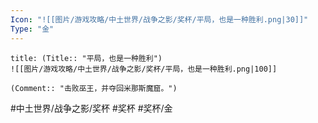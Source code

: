 ```yaml
---
Icon: "![[图片/游戏攻略/中土世界/战争之影/奖杯/平局，也是一种胜利.png|30]]"
Type: "金"
---
```

```ad-common-gold-trophy
title: (Title:: "平局，也是一种胜利")
![[图片/游戏攻略/中土世界/战争之影/奖杯/平局，也是一种胜利.png|100]]

(Comment:: "击败巫王，并夺回米那斯魔窟。")
```

#中土世界/战争之影/奖杯 #奖杯 #奖杯/金
